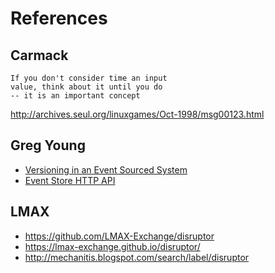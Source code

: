 # References

## Carmack

    If you don't consider time an input 
    value, think about it until you do
    -- it is an important concept
     
http://archives.seul.org/linuxgames/Oct-1998/msg00123.html

## Greg Young
* [Versioning in an Event Sourced System][2017.Young]
* [Event Store HTTP API](https://eventstore.org/docs/http-api/4.0.0/)

## LMAX

* https://github.com/LMAX-Exchange/disruptor
* https://lmax-exchange.github.io/disruptor/
* http://mechanitis.blogspot.com/search/label/disruptor

[2017.Young]: https://leanpub.com/esversioning
